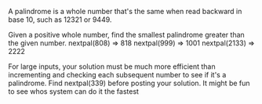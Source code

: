 A palindrome is a whole number that's the same when read backward in base 10, such as 12321 or 9449.

Given a positive whole number, find the smallest palindrome greater than the given number.
nextpal(808) => 818
nextpal(999) => 1001
nextpal(2133) => 2222

For large inputs, your solution must be much more efficient than incrementing and checking each subsequent number to see if it's a palindrome. Find nextpal(339) before posting your solution.   It might be fun to see whos system can do it the fastest